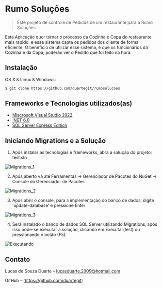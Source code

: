 # Rumo Soluções
> Este projeto de controle de Pedidos de um restaurante para a Rumo Soluções


Esta Aplicação quer tornar o processo da Cozinha e Copa do restaurante mais rapido, e esse sistema capta os pedidos dos cliente de forma eficiente. 
O benefício de utilizar esse sistema, é que os funcionários da Cozinha e da Copa, poderão ver o Pedido que foi feito na hora.


## Instalação

OS X & Linux & Windows:

```sh
$ git clone https://github.com/duartegit/rumosolucoes
```
## Frameworks e Tecnologias utilizados(as)

- [Miscrosoft Visual Studio 2022](https://visualstudio.microsoft.com/pt-br/downloads/)
- [.NET 6.0 ](https://dotnet.microsoft.com/download/dotnet/6.0)
- [SQL Server Express Edition](https://www.microsoft.com/pt-br/sql-server/sql-server-downloads)

## Iniciando Migrations e a Solução

1. Após instalar as tecnologias e frameworks, abra a solução do projeto: test.sln

![Migrations_1](https://user-images.githubusercontent.com/50371525/144058361-156b86cd-fc28-401f-9fe9-94b5fac1797c.png)

2. Após aberto vá até Ferramentas -> Gerenciador de Pacotes do NuGet -> Console do Gerenciador de Pacotes

![Migrations_2](https://user-images.githubusercontent.com/50371525/144059212-617603af-bac4-45e9-ba97-864a8ce4c232.png)

3. Após abrir o console, para a implementação do banco de dados, digite 'update-database' e pressione Enter

![Migrations_3](https://user-images.githubusercontent.com/50371525/144060051-bb99af06-2814-474b-98d3-723cdd0ae712.png)

4. Será instalado o banco de dados SQL Server utilizando Migrations, após isso pode-se executar a solução, clicando em Executar(test) ou pressionando o botão (F5).

![Executando](https://user-images.githubusercontent.com/50371525/144061289-a61919d2-67a0-4808-a38c-0aa9ce85519f.png)


## Contato

Lucas de Souza Duarte – lucasduarte.2009@hotmail.com

GitHub - (https://github.com/duartegit)
